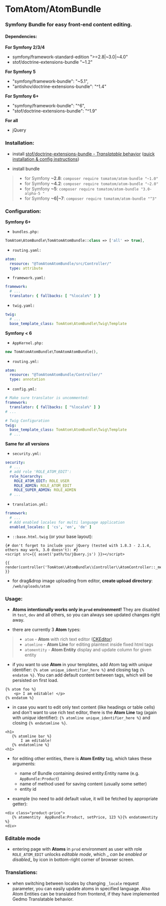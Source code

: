 # __TomAtom/AtomBundle__

### __Symfony__ Bundle for easy __front-end content editing.__

#### Dependencies:

**For Symfony 2/3/4**

* symfony/framework-standard-edition ">=2.8|~3.0|~4.0"
* stof/doctrine-extensions-bundle "~1.2"

**For Symfony 5**

* "symfony/framework-bundle": "~5.1",
* "antishov/doctrine-extensions-bundle": "^1.4"

**For Symfony 6+**

* "symfony/framework-bundle": "^6",
* "stof/doctrine-extensions-bundle": "^1.9"

**For all**

* jQuery

### Installation:

* install [stof/doctrine-extensions-bundle -
  _Translatable_ behavior](https://github.com/stof/StofDoctrineExtensionsBundle)
  ([quick installation & config instructions](/doc/gedmo-config.md))

* install bundle

> * for Symfony __~2.8__: `composer require tomatom/atom-bundle "~1.0"`
> * for Symfony __~4.2__: `composer require tomatom/atom-bundle "~2.0"`
> * for Symfony __~5__: `composer require tomatom/atom-bundle "3.0-alpha-5 "`
> * for Symfony __~6|~7__: `composer require tomatom/atom-bundle "^3"`

### Configuration:

**Symfony 6+**

* `bundles.php:`

```php
TomAtom\AtomBundle\TomAtomAtomBundle::class => ['all' => true],
```

* `routing.yaml:`

```yml
atom:
  resource: "@TomAtomAtomBundle/src/Controller/"
  type: attribute
```

* `framework.yaml:`

```yml
framework:
  # ...
  translator: { fallbacks: [ "%locale%" ] }
```

* `twig.yaml:`

```yaml
twig:
  # ...
  base_template_class: TomAtom\AtomBundle\Twig\Template
```

**Symfony < 6**

* `AppKernel.php:`

```php
new TomAtomAtomBundle\TomAtomAtomBundle(),
```

* `routing.yml:`

```yml
atom:
  resource: "@TomAtomAtomBundle/Controller/"
  type: annotation
```

* `config.yml:`

```yml
# Make sure translator is uncommented:
framework:
  translator: { fallbacks: [ "%locale%" ] }
# ...

# Twig Configuration
twig:
  base_template_class: TomAtom\AtomBundle\Twig\Template
  # ...
```

**Same for all versions**

* `security.yml:`

```yml
security:
  # ...
  # add role 'ROLE_ATOM_EDIT':
  role_hierarchy:
    ROLE_ATOM_EDIT: ROLE_USER
    ROLE_ADMIN: ROLE_ATOM_EDIT
    ROLE_SUPER_ADMIN: ROLE_ADMIN
  # ...
```

* `translation.yml:`

```yml
framework:
  # ...
  # Add enabled locales for multi language application
  enabled_locales: [ 'cs', 'en', 'de' ]
```

* `::base.html.twig` (or your base layout):

```twig
{# don't forget to include your jQuery (tested with 1.8.3 - 2.1.4, others may work, 3.0 doesn't): #}
<script src={{ asset('path/to/jQuery.js') }}></script>

{{ render(controller('TomAtom\\AtomBundle\\Controller\\AtomController::_metasAction')) }}
```

* for drag&drop image uploading from editor, __create upload directory__: `/web/uploads/atom`

### Usage:

* __Atoms intentionally works only in `prod` environment!__
  They are disabled in `test`, `dev` and all others, so you can always see updated changes right away.

* there are currently 3 __Atom__ types:

> * `atom` - __Atom__ with rich text editor ([CKEditor](http://ckeditor.com/))
>* `atomline` - __Atom Line__ for editing plaintext inside fixed html tags
>* `atomentity` - __Atom Entity__ display and update column for given entity

* if you want to use __Atom__ in your templates, add Atom tag with _unique_ identifier:
  `{% atom unique_identifier_here %}`
  and closing tag `{% endatom %}`. You can add default content between tags, which will be persisted on first load.

```twig
{% atom foo %}
    <p> I am editable! </p>
{% endatom %}
```

* in case you want to edit only text content (like headings or table cells) and don't want to use rich text editor,
  there is the __Atom Line__ tag (again with _unique_ identifier): `{% atomline unique_identifier_here %}` and closing
  `{% endatomline %}`.

```twig
<h1>
   {% atomline bar %}
       I am editable!
   {% endatomline %}
<h1>
```

* for editing other entities, there is __Atom Entity__ tag, which takes these arguments:

    * name of Bundle containing desired entity:Entity name (e.g. `AppBundle:Product`)
    * name of method used for saving content (usually some setter)
    * entity id

* example (no need to add default value, it will be fetched by appropriate getter):

```twig
<div class="product-price">
   {% atomentity  AppBundle:Product, setPrice, 123 %}{% endatomentity %}
<div>
```

### Editable mode

* entering page with __Atoms__ in `prod` environment as user with role `ROLE_ATOM_EDIT` unlocks _editable mode_, which _
  _can be enabled or disabled__ by icon in bottom-right corner of browser screen.

### Translations:

* when switching between locales by changing `_locale` request parameter, you can easily update atoms in specified
  language.
  Also Atom Entities can be translated from frontend, if they have implemented Gedmo Translatable behavior.
